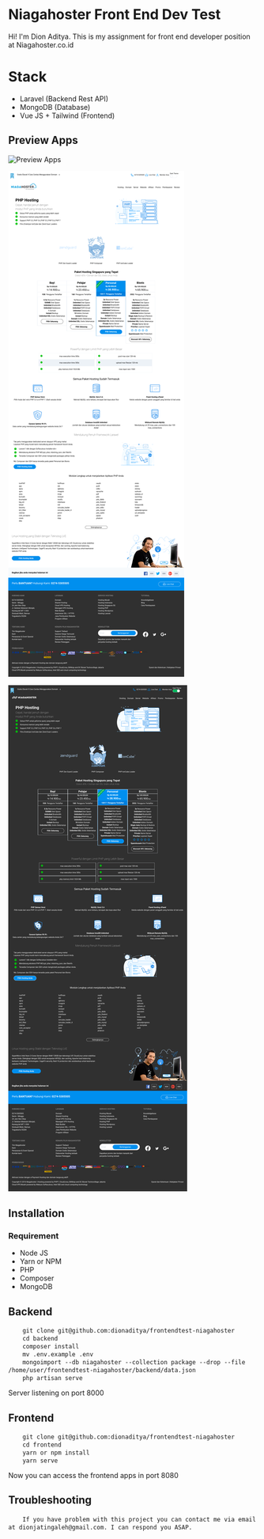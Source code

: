 # Niagahoster Front End Dev Test

Hi! I'm Dion Aditya. This is my assignment for front end developer position at Niagahoster.co.id

# Stack

 - Laravel (Backend Rest API)
 - MongoDB (Database)
 - Vue JS + Tailwind (Frontend)

## Preview Apps

![Preview Apps](./assets/preview/preview.gif)

![Preview Apps](./assets/preview/screenshot-light.png)

![Preview Apps](./assets/preview/screenshot-dark.png)


## Installation

### Requirement
- Node JS 
- Yarn or NPM
- PHP
- Composer
- MongoDB


## Backend


```
	git clone git@github.com:dionaditya/frontendtest-niagahoster
	cd backend
	composer install
	mv .env.example .env
    mongoimport --db niagahoster --collection package --drop --file /home/user/frontendtest-niagahoster/backend/data.json
	php artisan serve
```
Server listening on port 8000


## Frontend

```
	git clone git@github.com:dionaditya/frontendtest-niagahoster
	cd frontend 
	yarn or npm install
	yarn serve
``` 

Now you can access the frontend apps in port 8080

## Troubleshooting

```
    If you have problem with this project you can contact me via email at dionjatingaleh@gmail.com. I can respond you ASAP.
```